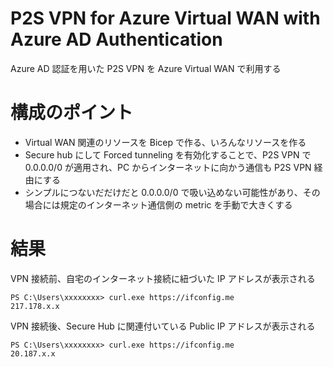 # P2S VPN for Azure Virtual WAN with Azure AD Authentication

Azure AD 認証を用いた P2S VPN を Azure Virtual WAN で利用する

# 構成のポイント

- Virtual WAN 関連のリソースを Bicep で作る、いろんなリソースを作る
- Secure hub にして Forced tunneling を有効化することで、P2S VPN で 0.0.0.0/0 が適用され、PC からインターネットに向かう通信も P2S VPN 経由にする
- シンプルにつないだだけだと 0.0.0.0/0 で吸い込めない可能性があり、その場合には規定のインターネット通信側の metric を手動で大きくする

# 結果

VPN 接続前、自宅のインターネット接続に紐づいた IP アドレスが表示される

```
PS C:\Users\xxxxxxxx> curl.exe https://ifconfig.me
217.178.x.x
```

VPN 接続後、Secure Hub に関連付いている Public IP アドレスが表示される

```
PS C:\Users\xxxxxxxx> curl.exe https://ifconfig.me
20.187.x.x
```
